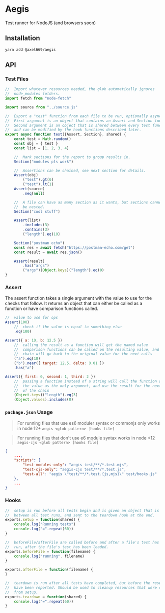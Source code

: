 # Aegis
Test runner for NodeJS (and browsers soon)

## Installation
```bash
yarn add @axel669/aegis
```

## API

### Test Files
```js
//  Import whatever resources needed, the glob automatically ignores
//  node_modules folders.
import fetch from "node-fetch"

import source from "../source.js"

//  Export a "test" function from each file to be run, optionally async.
//  First argument is an object that contains an Assert and Section function.
//  Second argument is an object that is shared between every test function and
//  and can be modified by the hook functions described later.
export async function test({Assert, Section}, shared) {
    const test = Math.random()
    const obj = { test }
    const list = [1, 2, 3, 4]

    //  Mark sections for the report to group results in.
    Section("modules pls work")

    //  Assertions can be chained, see next section for details.
    Assert(obj)
        ("test").gt(0)
        ("test").lt(1)
    Assert(source)
        .neq(null)

    //  A file can have as many section as it wants, but sections cannot
    //  be nested.
    Section("cool stuff")

    Assert(list)
        .includes(3)
        .contains(3)
        ("length").eq(10)

    Section("postman echo")
    const res = await fetch("https://postman-echo.com/get")
    const result = await res.json()

    Assert(result)
        .has("args")
        ("args")(Object.keys)("length").eq(0)
}
```

### Assert
The assert function takes a single argument with the value to use for the
checks that follow. It returns an object that can either be called as a function
or have comparison functions called.

```js
//  value to use for ops
Assert(100)
    //  check if the value is equal to something else
    .eq(100)

Assert({ a: 10, b: 12.5 })
    //  calling the result as a function will get the named value
    //  comparison functions can be called on the resulting value, and the
    //  chain will go back to the original value for the next calls
    ("a").eq(10)
    ("b").near({ target: 12.5, delta: 0.01 })
    .has("a")

Assert({ first: 0, second: 1, third: 2 })
    //  passing a function instead of a string will call the function and pass
    //  the value as the only argument, and use the result for the next part
    //  of the chain
    (Object.keys)("length").eq(3)
    (Object.values).includes(0)
```

### `package.json` Usage
> For running files that use es6 moduler syntax or commonjs
> only works in node 12+
> `aegis <glob pattern> [hooks file]`

> For running files that don't use e6 module syntax
> works in node <12
> `aegis-cjs <glob pattern> [hooks file]`
```json
{
    ...,
    "scripts": {
        "test-modules-only": "aegis test/**/*.test.mjs",
        "test-cjs-only": "aegis-cjs test/**/*.test.js",
        "test-all": "aegis \"test/**/*.test.{js,mjs}\" test/hooks.js"
    },
    ...
}
```

### Hooks

```js
//  setup is run before all tests begin and is given an object that is shared
//  between all test runs, and sent to the teardown hook at the end.
exports.setup = function(shared) {
    console.log("Running tests")
    console.log("=".repeat(60))
}

//  beforeFile/afterFile are called before and after a file's test has been
//  run, after the file's test has been loaded.
exports.beforeFile = function(filename) {
    console.log("running", filename)
}

exports.afterFile = function(filename) {
}

//  teardown is run after all tests have completed, but before the results
//  have been reported. Should be used to cleanup resources that were shared
//  from setup.
exports.teardown = function(shared) {
    console.log("=".repeat(60))
}
```
